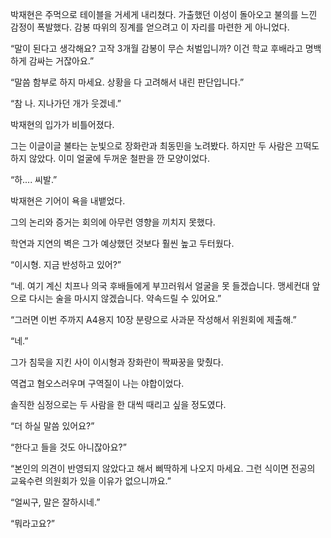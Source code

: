 박재현은 주먹으로 테이블을 거세게 내리쳤다. 가출했던 이성이 돌아오고 불의를 느낀 감정이 폭발했다. 감봉 따위의 징계를 얻으려고 이 자리를 마련한 게 아니었다.

“말이 된다고 생각해요? 고작 3개월 감봉이 무슨 처벌입니까? 이건 학교 후배라고 명백하게 감싸는 거잖아요.”

“말씀 함부로 하지 마세요. 상황을 다 고려해서 내린 판단입니다.”

“참 나. 지나가던 개가 웃겠네.”

박재현의 입가가 비틀어졌다.

그는 이글이글 불타는 눈빛으로 장화란과 최동민을 노려봤다. 하지만 두 사람은 끄떡도 하지 않았다. 이미 얼굴에 두꺼운 철판을 깐 모양이었다.

“하.... 씨발.”

박재현은 기어이 욕을 내뱉었다.

그의 논리와 증거는 회의에 아무런 영향을 끼치지 못했다.

학연과 지연의 벽은 그가 예상했던 것보다 훨씬 높고 두터웠다.

“이시형. 지금 반성하고 있어?”

“네. 여기 계신 치프나 의국 후배들에게 부끄러워서 얼굴을 못 들겠습니다. 맹세컨대 앞으로 다시는 술을 마시지 않겠습니다. 약속드릴 수 있어요.”

“그러면 이번 주까지 A4용지 10장 분량으로 사과문 작성해서 위원회에 제출해.”

“네.”

그가 침묵을 지킨 사이 이시형과 장화란이 짝짜꿍을 맞췄다.

역겹고 혐오스러우며 구역질이 나는 야합이었다.

솔직한 심정으로는 두 사람을 한 대씩 때리고 싶을 정도였다.

“더 하실 말씀 있어요?”

“한다고 들을 것도 아니잖아요?”

“본인의 의견이 반영되지 않았다고 해서 삐딱하게 나오지 마세요. 그런 식이면 전공의 교육수련 의원회가 있을 이유가 없으니까요.”

“얼씨구, 말은 잘하시네.”

“뭐라고요?”
